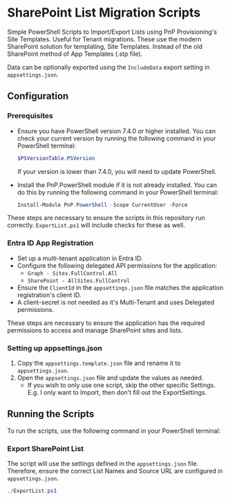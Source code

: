 # SharePoint List Migration Scripts
Simple PowerShell Scripts to Import/Export Lists using PnP Provisioning's Site Templates. Useful for Tenant migrations.
These use the modern SharePoint solution for templating, Site Templates. Instead of the old SharePoint method of App Templates (.stp file).

Data can be optionally exported using the `IncludeData` export setting in `appsettings.json`.

## Configuration

### Prerequisites

* Ensure you have PowerShell version 7.4.0 or higher installed. You can check your current version by running the following command in your PowerShell terminal:
  ```powershell
  $PSVersionTable.PSVersion
  ```
  If your version is lower than 7.4.0, you will need to update PowerShell.

* Install the PnP.PowerShell module if it is not already installed. You can do this by running the following command in your PowerShell terminal:
  ```powershell
  Install-Module PnP.PowerShell -Scope CurrentUser -Force
  ```

These steps are necessary to ensure the scripts in this repository run correctly. `ExportList.ps1` will include checks for these as well.

### Entra ID App Registration

* Set up a multi-tenant application in Entra ID.
* Configure the following delegated API permissions for the application:
  * `Graph - Sites.FullControl.All`
  * `SharePoint - AllSites.FullControl`
* Ensure the `ClientId` in the `appsettings.json` file matches the application registration's client ID.
* A client-secret is not needed as it's Multi-Tenant and uses Delegated permissions.

These steps are necessary to ensure the application has the required permissions to access and manage SharePoint sites and lists.

### Setting up appsettings.json

1. Copy the `appsettings.template.json` file and rename it to `appsettings.json`.
2. Open the `appsettings.json` file and update the values as needed.
    - If you wish to only use one script, skip the other specific Settings. E.g. I only want to Import, then don't fill out the ExportSettings.

## Running the Scripts

To run the scripts, use the following command in your PowerShell terminal:

### Export SharePoint List
The script will use the settings defined in the `appsettings.json` file. Therefore, ensure the correct List Names and Source URL are configured in `appsettings.json`.

```powershell
./ExportList.ps1
```
